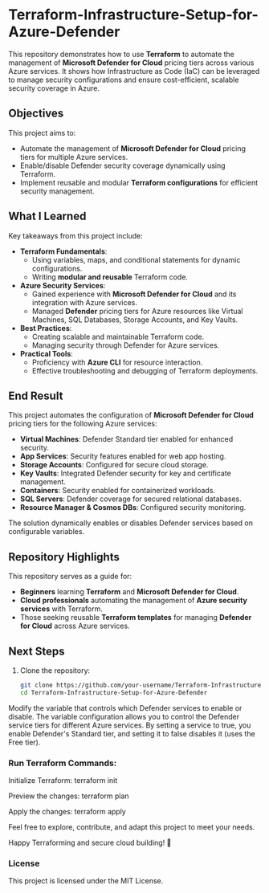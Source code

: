 # Terraform-Infrastructure-Setup-for-Azure-Defender

This repository demonstrates how to use **Terraform** to automate the management of **Microsoft Defender for Cloud** pricing tiers across various Azure services. It shows how Infrastructure as Code (IaC) can be leveraged to manage security configurations and ensure cost-efficient, scalable security coverage in Azure.

## Objectives

This project aims to:

- Automate the management of **Microsoft Defender for Cloud** pricing tiers for multiple Azure services.
- Enable/disable Defender security coverage dynamically using Terraform.
- Implement reusable and modular **Terraform configurations** for efficient security management.

## What I Learned

Key takeaways from this project include:

- **Terraform Fundamentals**: 
  - Using variables, maps, and conditional statements for dynamic configurations.
  - Writing **modular and reusable** Terraform code.
- **Azure Security Services**:
  - Gained experience with **Microsoft Defender for Cloud** and its integration with Azure services.
  - Managed **Defender** pricing tiers for Azure resources like Virtual Machines, SQL Databases, Storage Accounts, and Key Vaults.
- **Best Practices**:
  - Creating scalable and maintainable Terraform code.
  - Managing security through Defender for Azure services.
- **Practical Tools**:
  - Proficiency with **Azure CLI** for resource interaction.
  - Effective troubleshooting and debugging of Terraform deployments.

## End Result

This project automates the configuration of **Microsoft Defender for Cloud** pricing tiers for the following Azure services:

- **Virtual Machines**: Defender Standard tier enabled for enhanced security.
- **App Services**: Security features enabled for web app hosting.
- **Storage Accounts**: Configured for secure cloud storage.
- **Key Vaults**: Integrated Defender security for key and certificate management.
- **Containers**: Security enabled for containerized workloads.
- **SQL Servers**: Defender coverage for secured relational databases.
- **Resource Manager & Cosmos DBs**: Configured security monitoring.

The solution dynamically enables or disables Defender services based on configurable variables.

## Repository Highlights

This repository serves as a guide for:

- **Beginners** learning **Terraform** and **Microsoft Defender for Cloud**.
- **Cloud professionals** automating the management of **Azure security services** with Terraform.
- Those seeking reusable **Terraform templates** for managing **Defender for Cloud** across Azure services.

## Next Steps

1. Clone the repository:
   ```bash
   git clone https://github.com/your-username/Terraform-Infrastructure-Setup-for-Azure-Defender.git
   cd Terraform-Infrastructure-Setup-for-Azure-Defender
Modify the variable that controls which Defender services to enable or disable. The variable configuration allows you to control the Defender service tiers for different Azure services. By setting a service to true, you enable Defender's Standard tier, and setting it to false disables it (uses the Free tier).

### Run Terraform Commands:

Initialize Terraform:
terraform init

Preview the changes:
terraform plan

Apply the changes:
terraform apply

Feel free to explore, contribute, and adapt this project to meet your needs.

Happy Terraforming and secure cloud building! 🚀

### License
This project is licensed under the MIT License.
